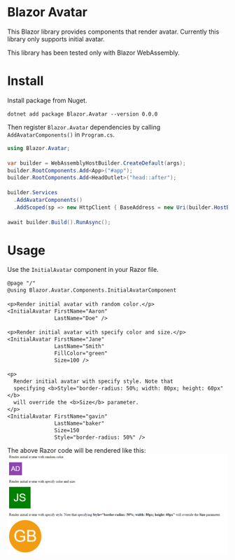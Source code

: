 # Blazor Avatar

This Blazor library provides components that render avatar.
Currently this library only supports initial avatar.

This library has been tested only with Blazor WebAssembly.

# Install
Install package from Nuget.
```
dotnet add package Blazor.Avatar --version 0.0.0
```

Then register `Blazor.Avatar` dependencies by calling `AddAvatarComponents()` in `Program.cs`.
```cs
using Blazor.Avatar;

var builder = WebAssemblyHostBuilder.CreateDefault(args);
builder.RootComponents.Add<App>("#app");
builder.RootComponents.Add<HeadOutlet>("head::after");

builder.Services
  .AddAvatarComponents()
  .AddScoped(sp => new HttpClient { BaseAddress = new Uri(builder.HostEnvironment.BaseAddress) });

await builder.Build().RunAsync();
```

# Usage
Use the `InitialAvatar` component in your Razor file.
```razor
@page "/"
@using Blazor.Avatar.Components.InitialAvatarComponent

<p>Render initial avatar with random color.</p>
<InitialAvatar FirstName="Aaron"
               LastName="Doe" />

<p>Render initial avatar with specify color and size.</p>
<InitialAvatar FirstName="Jane"
               LastName="Smith"
               FillColor="green"
               Size=100 />

<p>
  Render initial avatar with specify style. Note that
  specifying <b>Style="border-radius: 50%; width: 80px; height: 60px"</b>
  will override the <b>Size</b> parameter.
</p>
<InitialAvatar FirstName="gavin"
               LastName="baker"
               Size=150
               Style="border-radius: 50%" />

```

The above Razor code will be rendered like this:
![img](images/example-usage-render.PNG)
